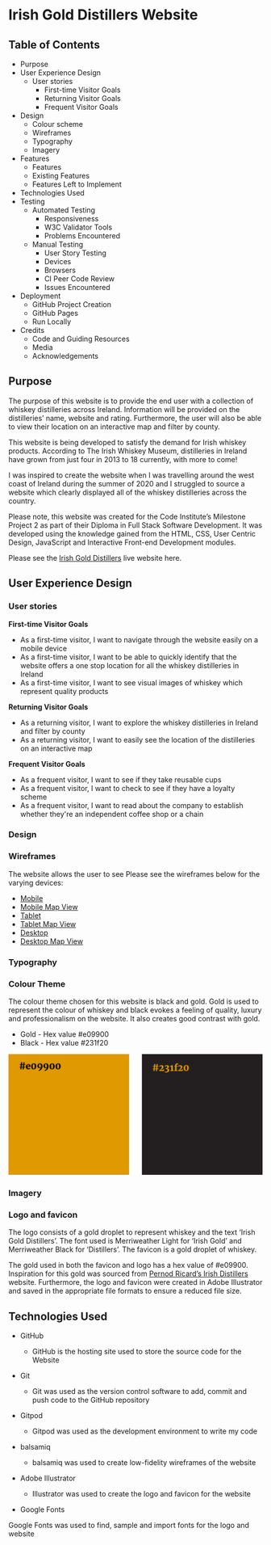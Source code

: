 # Irish Gold Distillers Website

## Table of Contents
* Purpose
* User Experience Design
    * User stories
        * First-time Visitor Goals
        * Returning Visitor Goals
        * Frequent Visitor Goals
* Design
    * Colour scheme
    * Wireframes
    * Typography
    * Imagery
* Features
    * Features
    * Existing Features
    * Features Left to Implement
* Technologies Used
* Testing
    * Automated Testing
        * Responsiveness
        * W3C Validator Tools
        * Problems Encountered
    * Manual Testing
        * User Story Testing
        * Devices
        * Browsers
        * CI Peer Code Review
        * Issues Encountered
* Deployment
    * GitHub Project Creation
    * GitHub Pages
    * Run Locally
* Credits
    * Code and Guiding Resources
    * Media
    * Acknowledgements

## Purpose

The purpose of this website is to provide the end user with a collection of whiskey distilleries across Ireland. Information will be provided on the distilleries’ name, website and rating. Furthermore, the user will also be able to view their location on an interactive map and filter by county. 

This website is being developed to satisfy the demand for Irish whiskey products. According to The Irish Whiskey Museum, distilleries in Ireland have grown from just four in 2013 to 18 currently, with more to come! 

I was inspired to create the website when I was travelling around the west coast of Ireland during the summer of 2020 and I struggled to source a website which clearly displayed all of the whiskey distilleries across the country. 

Please note, this website was created for the Code Institute’s Milestone Project 2 as part of their Diploma in Full Stack Software Development. It was developed using the knowledge gained from the HTML, CSS, User Centric Design, JavaScript and Interactive Front-end Development modules.

Please see the [Irish Gold Distillers]() live website here.

## User Experience Design

### User stories

**First-time Visitor Goals**

* As a first-time visitor, I want to navigate through the website easily on a mobile device
* As a first-time visitor, I want to be able to quickly identify that the website offers a one stop location for all the whiskey distilleries in Ireland 
* As a first-time visitor, I want to see visual images of whiskey which represent quality products


**Returning Visitor Goals**

* As a returning visitor, I want to explore the whiskey distilleries in Ireland and filter by county
* As a returning visitor, I want to easily see the location of the distilleries on an interactive map

**Frequent Visitor Goals**

* As a frequent visitor, I want to see if they take reusable cups
* As a frequent visitor, I want to check to see if they have a loyalty scheme
* As a frequent visitor, I want to read about the company to establish whether they're an independent coffee shop or a chain

### Design

### Wireframes

The website allows the user to see Please see the wireframes below for the varying devices:

* [Mobile](https://github.com/JessicaJuliet/irish-gold-distillers/blob/1b44ad115d37410ba98e85bcfdb99d100b33c9df/wireframes/mobile.png)
* [Mobile Map View](https://github.com/JessicaJuliet/irish-gold-distillers/blob/1b44ad115d37410ba98e85bcfdb99d100b33c9df/wireframes/mobile-map-view.png)
* [Tablet](https://github.com/JessicaJuliet/irish-gold-distillers/blob/1b44ad115d37410ba98e85bcfdb99d100b33c9df/wireframes/tablet.png)
* [Tablet Map View](https://github.com/JessicaJuliet/irish-gold-distillers/blob/1b44ad115d37410ba98e85bcfdb99d100b33c9df/wireframes/tablet-map-view.png)
* [Desktop](https://github.com/JessicaJuliet/irish-gold-distillers/blob/1b44ad115d37410ba98e85bcfdb99d100b33c9df/wireframes/desktop.png)
* [Desktop Map View](https://github.com/JessicaJuliet/irish-gold-distillers/blob/1b44ad115d37410ba98e85bcfdb99d100b33c9df/wireframes/desktop-map-view.png)

### Typography

### Colour Theme

The colour theme chosen for this website is black and gold. Gold is used to represent the colour of whiskey and black evokes a feeling of quality, luxury and professionalism on the website. It also creates good contrast with gold.

* Gold - Hex value #e09900
* Black - Hex value #231f20

![Website colours](https://github.com/JessicaJuliet/irish-gold-distillers/blob/1b44ad115d37410ba98e85bcfdb99d100b33c9df/assets/img/igd-colours.png)

### Imagery

### Logo and favicon

The logo consists of a gold droplet to represent whiskey and the text ‘Irish Gold Distillers’. The font used is Merriweather Light for ‘Irish Gold’ and Merriweather Black for ‘Distillers’.  The favicon is a gold droplet of whiskey. 

The gold used in both the favicon and logo has a hex value of #e09900. Inspiration for this gold was sourced from [Pernod Ricard’s Irish Distillers](https://www.irishdistillers.ie/) website. Furthermore, the logo and favicon were created in Adobe Illustrator and saved in the appropriate file formats to ensure a reduced file size. 

## Technologies Used

* GitHub
    
    *   GitHub is the hosting site used to store the source code for the Website

* Git

    * Git was used as the version control software to add, commit and push code to the GitHub repository

* Gitpod

    * Gitpod was used as the development environment to write my code

* balsamiq

    * balsamiq was used to create low-fidelity wireframes of the website

* Adobe Illustrator

    * Illustrator was used to create the logo and favicon for the website

* Google Fonts

Google Fonts was used to find, sample and import fonts for the logo and website
